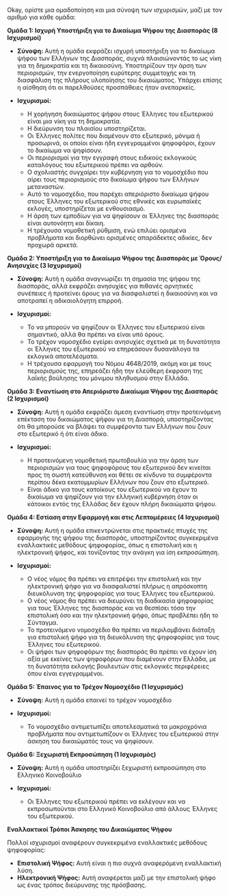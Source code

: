 Okay, ορίστε μια ομαδοποίηση και μια σύνοψη των ισχυρισμών, μαζί με τον αριθμό για κάθε ομάδα:

**Ομάδα 1: Ισχυρή Υποστήριξη για το Δικαίωμα Ψήφου της Διασποράς (8 Ισχυρισμοί)**

*   **Σύνοψη:** Αυτή η ομάδα εκφράζει ισχυρή υποστήριξη για το δικαίωμα ψήφου των Ελλήνων της Διασποράς, συχνά πλαισιώνοντάς το ως νίκη για τη δημοκρατία και τη δικαιοσύνη. Υποστηρίζουν την άρση των περιορισμών, την ενεργοποίηση ευρύτερης συμμετοχής και τη διασφάλιση της πλήρους υλοποίησης του δικαιώματος. Υπάρχει επίσης η αίσθηση ότι οι παρελθούσες προσπάθειες ήταν ανεπαρκείς.

*   **Ισχυρισμοί:**

    *   Η χορήγηση δικαιώματος ψήφου στους Έλληνες του εξωτερικού είναι μια νίκη για τη δημοκρατία.
    *   Η διεύρυνση του πλαισίου υποστηρίζεται.
    *   Οι Έλληνες πολίτες που διαμένουν στο εξωτερικό, μόνιμα ή προσωρινά, οι οποίοι είναι ήδη εγγεγραμμένοι ψηφοφόροι, έχουν το δικαίωμα να ψηφίσουν.
    *   Οι περιορισμοί για την εγγραφή στους ειδικούς εκλογικούς καταλόγους του εξωτερικού πρέπει να αρθούν.
    *   Ο σχολιαστής συγχαίρει την κυβέρνηση για το νομοσχέδιο που αίρει τους περιορισμούς στο δικαίωμα ψήφου των Ελλήνων μεταναστών.
    *   Αυτό το νομοσχέδιο, που παρέχει απεριόριστο δικαίωμα ψήφου στους Έλληνες του εξωτερικού στις εθνικές και ευρωπαϊκές εκλογές, υποστηρίζεται με ενθουσιασμό.
    *   Η άρση των εμποδίων για να ψηφίσουν οι Έλληνες της διασποράς είναι αυτονόητη και δίκαιη.
    *   Η τρέχουσα νομοθετική ρύθμιση, ενώ επιλύει ορισμένα προβλήματα και διορθώνει ορισμένες απαράδεκτες αδικίες, δεν προχωρά αρκετά.

**Ομάδα 2: Υποστήριξη για το Δικαίωμα Ψήφου της Διασποράς με Όρους/Ανησυχίες (3 Ισχυρισμοί)**

*   **Σύνοψη:** Αυτή η ομάδα αναγνωρίζει τη σημασία της ψήφου της διασποράς, αλλά εκφράζει ανησυχίες για πιθανές αρνητικές συνέπειες ή προτείνει όρους για να διασφαλιστεί η δικαιοσύνη και να αποτραπεί η αδικαιολόγητη επιρροή.

*   **Ισχυρισμοί:**

    *   Το να μπορούν να ψηφίζουν οι Έλληνες του εξωτερικού είναι σημαντικό, αλλά θα πρέπει να είναι υπό όρους.
    *   Το τρέχον νομοσχέδιο εγείρει ανησυχίες σχετικά με τη δυνατότητα οι Έλληνες του εξωτερικού να επηρεάσουν δυσανάλογα τα εκλογικά αποτελέσματα.
    *   Η τρέχουσα εφαρμογή του Νόμου 4648/2019, ακόμη και με τους περιορισμούς της, επηρεάζει ήδη την ελεύθερη έκφραση της λαϊκής βούλησης του μόνιμου πληθυσμού στην Ελλάδα.

**Ομάδα 3: Εναντίωση στο Απεριόριστο Δικαίωμα Ψήφου της Διασποράς (2 Ισχυρισμοί)**

*   **Σύνοψη:** Αυτή η ομάδα εκφράζει άμεση εναντίωση στην προτεινόμενη επέκταση του δικαιώματος ψήφου για τη Διασπορά, υποστηρίζοντας ότι θα μπορούσε να βλάψει τα συμφέροντα των Ελλήνων που ζουν στο εξωτερικό ή ότι είναι άδικο.

*   **Ισχυρισμοί:**

    *   Η προτεινόμενη νομοθετική πρωτοβουλία για την άρση των περιορισμών για τους ψηφοφόρους του εξωτερικού δεν κινείται προς τη σωστή κατεύθυνση και θέτει σε κίνδυνο τα συμφέροντα περίπου δέκα εκατομμυρίων Ελλήνων που ζουν στο εξωτερικό.
    *   Είναι άδικο για τους κατοίκους του εξωτερικού να έχουν το δικαίωμα να ψηφίζουν για την ελληνική κυβέρνηση όταν οι κάτοικοι εντός της Ελλάδας δεν έχουν πλήρη δικαιώματα ψήφου.

**Ομάδα 4: Εστίαση στην Εφαρμογή και στις Λεπτομέρειες (4 Ισχυρισμοί)**

*   **Σύνοψη:** Αυτή η ομάδα επικεντρώνεται στις πρακτικές πτυχές της εφαρμογής της ψήφου της διασποράς, υποστηρίζοντας συγκεκριμένα εναλλακτικές μεθόδους ψηφοφορίας, όπως η επιστολική και η ηλεκτρονική ψήφος, και τονίζοντας την ανάγκη για ίση εκπροσώπηση.

*   **Ισχυρισμοί:**

    *   Ο νέος νόμος θα πρέπει να επιτρέψει την επιστολική και την ηλεκτρονική ψήφο για να διασφαλιστεί πλήρως η απρόσκοπτη διευκόλυνση της ψηφοφορίας για τους Έλληνες του εξωτερικού.
    *   Ο νέος νόμος θα πρέπει να διευρύνει τη διαδικασία ψηφοφορίας για τους Έλληνες της διασποράς και να θεσπίσει τόσο την επιστολική όσο και την ηλεκτρονική ψήφο, όπως προβλέπει ήδη το Σύνταγμα.
    *   Το προτεινόμενο νομοσχέδιο θα πρέπει να περιλαμβάνει διάταξη για επιστολική ψήφο για τη διευκόλυνση της ψηφοφορίας για τους Έλληνες του εξωτερικού.
    *   Οι ψήφοι των ψηφοφόρων της διασποράς θα πρέπει να έχουν ίση αξία με εκείνες των ψηφοφόρων που διαμένουν στην Ελλάδα, με τη δυνατότητα εκλογής βουλευτών στις εκλογικές περιφέρειες όπου είναι εγγεγραμμένοι.

**Ομάδα 5: Έπαινος για το Τρέχον Νομοσχέδιο (1 Ισχυρισμός)**

*   **Σύνοψη:** Αυτή η ομάδα επαινεί το τρέχον νομοσχέδιο

*   **Ισχυρισμοί:**

    *   Το νομοσχέδιο αντιμετωπίζει αποτελεσματικά τα μακροχρόνια προβλήματα που αντιμετωπίζουν οι Έλληνες του εξωτερικού στην άσκηση του δικαιώματός τους να ψηφίσουν.

**Ομάδα 6: Ξεχωριστή Εκπροσώπηση (1 Ισχυρισμός)**

*   **Σύνοψη:** Αυτή η ομάδα υποστηρίζει ξεχωριστή εκπροσώπηση στο Ελληνικό Κοινοβούλιο

*   **Ισχυρισμοί:**

    *   Οι Έλληνες του εξωτερικού πρέπει να εκλέγουν και να εκπροσωπούνται στο Ελληνικό Κοινοβούλιο από άλλους Έλληνες του εξωτερικού.

**Εναλλακτικοί Τρόποι Άσκησης του Δικαιώματος Ψήφου**

Πολλοί ισχυρισμοί αναφέρουν συγκεκριμένα εναλλακτικές μεθόδους ψηφοφορίας:

*   **Επιστολική Ψήφος:** Αυτή είναι η πιο συχνά αναφερόμενη εναλλακτική λύση.
*   **Ηλεκτρονική Ψήφος:** Αυτή αναφέρεται μαζί με την επιστολική ψήφο ως ένας τρόπος διεύρυνσης της πρόσβασης.
